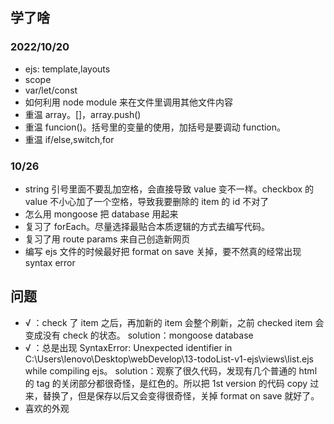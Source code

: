 ## 学了啥

### 2022/10/20

- ejs: template,layouts
- scope
- var/let/const
- 如何利用 node module 来在文件里调用其他文件内容
- 重温 array。[]，array.push()
- 重温 funcion()。括号里的变量的使用，加括号是要调动 function。
- 重温 if/else,switch,for

### 10/26

- string 引号里面不要乱加空格，会直接导致 value 变不一样。checkbox 的 value 不小心加了一个空格，导致我要删除的 item 的 id 不对了
- 怎么用 mongoose 把 database 用起来
- 复习了 forEach。尽量选择最贴合本质逻辑的方式去编写代码。
- 复习了用 route params 来自己创造新网页
- 编写 ejs 文件的时候最好把 format on save 关掉，要不然真的经常出现 syntax error

## 问题

- √ ：check 了 item 之后，再加新的 item 会整个刷新，之前 checked item 会变成没有 check 的状态。
  solution：mongoose database
- √ ：总是出现 SyntaxError: Unexpected identifier in C:\Users\lenovo\Desktop\webDevelop\13-todoList-v1-ejs\views\list.ejs while compiling ejs。
  solution：观察了很久代码，发现有几个普通的 html 的 tag 的关闭部分都很奇怪，是红色的。所以把 1st version 的代码 copy 过来，替换了，但是保存以后又会变得很奇怪，关掉 format on save 就好了。
- 喜欢的外观

